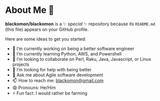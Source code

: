 # About Me 👋


**blackomon/blackomon** is a ✨ _special_ ✨ repository because its `README.md` (this file) appears on your GitHub profile.

Here are some ideas to get you started:

- 🔭 I’m currently working on being a better software engineer
- 🌱 I’m currently learning Python, AWS, and Powershell
- 👯 I’m looking to collaborate on Perl, Raku, Java, Javascript, or Linux projects
- 🤔 I’m looking for help with being better
- 💬 Ask me about Agile software development
- 📫 How to reach me: blackomon@gmail.com
- 😄 Pronouns: He/Him
- ⚡ Fun fact: I would rather be farming


